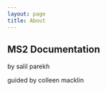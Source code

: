 ```yaml
---
layout: page
title: About
---
```


## MS2 Documentation

by salil parekh

guided by colleen macklin

